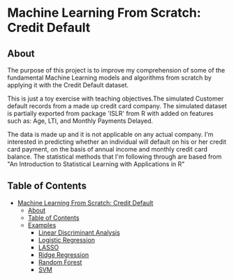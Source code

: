 # Machine Learning From Scratch: Credit Default

## About
The purpose of this project is to improve my comprehension of some of the fundamental Machine Learning models and algorithms from scratch by applying it with the Credit Default dataset.

This is just a toy exercise with teaching objectives.The simulated Customer default records from a made up credit card company. The simulated dataset is partially exported from package 'ISLR' from R with added on features such as: Age, LTI, and Monthly Payments Delayed.

The data is made up and it is not applicable on any actual company. I'm interested in predicting whether an individual will default on his or her credit card payment, on the basis of annual income and monthly credit card balance. The statistical methods that I'm following through are based from "An Introduction to Statistical Learning with Applications in R"

## Table of Contents
- [Machine Learning From Scratch: Credit Default](#machine-learning-from-scratch:-credit-default)
  * [About](#about)
  * [Table of Contents](#table-of-contents)
  * [Examples](#examples)
    + [Linear Discriminant Analysis](⁨1_Linear-Discriminant-Analysis⁩/Linear-Discriminent-Analysis.py)
    + [Logistic Regression](2_Logistic-Regression/Logistic-Reg-Scratch.py)
    + [LASSO](3_Lasso/Lasso.py)
    + [Ridge Regression](4_Ridge-Regression/Ridge-Regression.py)
    + [Random Forest](5_Random-Forest/random-forest-hypertuning.py)
    + [SVM](6_SVM/SVM-Credit-Default.py)
